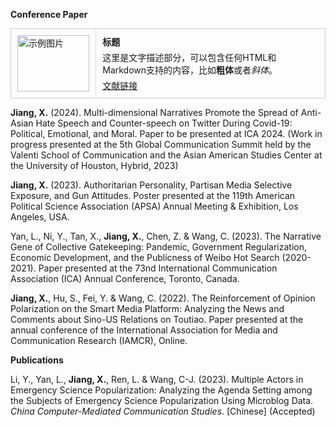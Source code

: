
**Conference Paper**

<div style="display: flex; border: 1px solid #ccc; margin: 10px 0;">

  <!-- 左列（图片） -->
  <div style="flex: 1; border-right: 1px solid #ddd; padding: 10px;">
    <img src="图片链接" alt="示例图片" style="width: 100%; max-width: 150px; display: block; margin: auto;">
  </div>

  <!-- 右列（文字） -->
  <div style="flex: 3; padding: 10px;">
    <h4 style="margin: 0;">标题</h4>
    <p style="margin: 5px 0;">
      这里是文字描述部分，可以包含任何HTML和Markdown支持的内容，比如<strong>粗体</strong>或者<em>斜体</em>。
    </p>
    <p style="margin: 0;">
      <a href="文献链接" target="_blank">文献链接</a>
    </p>
  </div>

</div>



**Jiang, X.** (2024). Multi-dimensional Narratives Promote the Spread of Anti-Asian Hate Speech and Counter-speech on Twitter During Covid-19: Political, Emotional, and Moral. Paper to be presented at ICA 2024. (Work in progress presented at the 5th Global Communication Summit held by the Valenti School of Communication and the Asian American Studies Center at the University of Houston, Hybrid, 2023)

**Jiang, X.** (2023). Authoritarian Personality, Partisan Media Selective Exposure, and Gun Attitudes. Poster presented at the 119th American Political Science Association (APSA) Annual Meeting & Exhibition, Los Angeles, USA.

Yan, L., Ni, Y., Tan, X., **Jiang, X.**, Chen, Z. & Wang, C. (2023). The Narrative Gene of Collective Gatekeeping: Pandemic, Government Regularization, Economic Development, and the Publicness of Weibo Hot Search (2020-2021). Paper presented at the 73nd International Communication Association (ICA) Annual Conference, Toronto, Canada.

**Jiang, X.**, Hu, S., Fei, Y. & Wang, C. (2022). The Reinforcement of Opinion Polarization on the Smart Media Platform: Analyzing the News and Comments about Sino-US Relations on Toutiao. Paper presented at the annual conference of the International Association for Media and Communication Research (IAMCR), Online.

**Publications**

Li, Y., Yan, L., **Jiang, X.**, Ren, L. & Wang, C-J. (2023). Multiple Actors in Emergency Science Popularization: Analyzing the Agenda Setting among the Subjects of Emergency Science Popularization Using Microblog Data. *China Computer-Mediated Communication Studies*. [Chinese] (Accepted)
